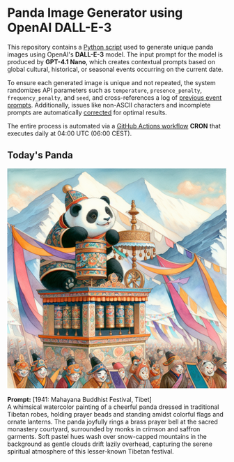 # Panda Image Generator using OpenAI DALL-E-3

This repository contains a [Python script](src/daily_panda_image/generators/image_generator.py) used to generate unique panda images using OpenAI's **DALL-E-3** model. 
The input prompt for the model is produced by **GPT-4.1 Nano**, which creates contextual prompts based on global cultural, historical, or seasonal events occurring on the current date.

To ensure each generated image is unique and not repeated, the system randomizes API parameters such as `temperature`, `presence_penalty`, `frequency_penalty`, and `seed`, and cross-references a log of [previous event prompts](src/daily_panda_image/generators/prompt_generator.py). Additionally, issues like non-ASCII characters and incomplete prompts are automatically [corrected](src/daily_panda_image/utils/text_processor.py) for optimal results.

The entire process is automated via a [GitHub Actions workflow](.github/workflows/image_publisher.yml) **CRON** that executes daily at 04:00 UTC (06:00 CEST).


## Today's Panda
![screenshot](images/panda_current.png)

**Prompt:** [1941: Mahayana Buddhist Festival, Tibet]  
A whimsical watercolor painting of a cheerful panda dressed in traditional Tibetan robes, holding prayer beads and standing amidst colorful flags and ornate lanterns. The panda joyfully rings a brass prayer bell at the sacred monastery courtyard, surrounded by monks in crimson and saffron garments. Soft pastel hues wash over snow-capped mountains in the background as gentle clouds drift lazily overhead, capturing the serene spiritual atmosphere of this lesser-known Tibetan festival.
